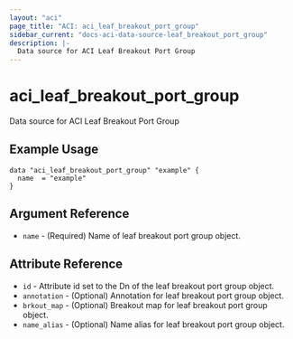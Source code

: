 ```yaml
---
layout: "aci"
page_title: "ACI: aci_leaf_breakout_port_group"
sidebar_current: "docs-aci-data-source-leaf_breakout_port_group"
description: |-
  Data source for ACI Leaf Breakout Port Group
---
```


# aci_leaf_breakout_port_group #
Data source for ACI Leaf Breakout Port Group

## Example Usage ##

```hcl
data "aci_leaf_breakout_port_group" "example" {
  name  = "example"
}
```


## Argument Reference ##
* `name` - (Required) Name of leaf breakout port group object.



## Attribute Reference

* `id` - Attribute id set to the Dn of the leaf breakout port group object.
* `annotation` - (Optional) Annotation for leaf breakout port group object.
* `brkout_map` - (Optional) Breakout map for leaf breakout port group object.
* `name_alias` - (Optional) Name alias for leaf breakout port group object.
